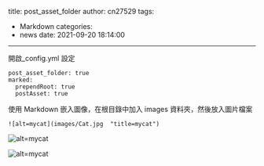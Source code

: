 title: post_asset_folder
author: cn27529
tags:
  - Markdown
categories:
  - news
date: 2021-09-20 18:14:00
---
開啟\_config.yml 設定

```
post_asset_folder: true
marked:
  prependRoot: true
  postAsset: true
```

使用 Markdown 嵌入圖像，在根目錄中加入 images 資料夾，然後放入圖片檔案

```
![alt=mycat](images/Cat.jpg  "title=mycat")
```

![alt=mycat](images/cat2021.jpg 'title=mycat')

![alt=mycat](images/Cat.jpg 'title=mycat')